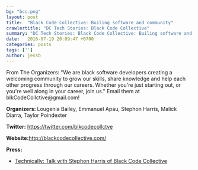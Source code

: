 ```yaml
---
bg: "bcc.png"
layout: post
title:  "Black Code Collective: Builing software and community"
crawlertitle: "DC Tech Stories: Black Code Collective"
summary: "DC Tech Stories: Black Code Collective: Builing software and community"
date:   2016-07-19 20:09:47 +0700
categories: posts
tags: ['']
author: jessb
---
```

<div><script src="https://www.buzzsprout.com/108546/530587-black-code-collective-building-software-and-community.js?player=small" type="text/javascript" charset="utf-8"></script></div>
<p class="no-margin"> From The Organizers: "We are black software developers creating a welcoming community to grow our skills, share knowledge and help each other progress through our careers. Whether you're just starting out, or you're well along in your career, join us." Email them at blkCodeCollctive@gmail.com! </p>

<p><strong>Organizers: </strong>Lougenia Bailey, Emmanuel Apau, Stephon Harris, Malick Diarra, Taylor Poindexter</p>
<p><strong>Twitter:</strong> <a href=" https://twitter.com/blkcodecollctve "> https://twitter.com/blkcodecollctve </a></p> 
<p><strong>Website:</strong><a href="http://blackcodecollective.com/ ">http://blackcodecollective.com/ </a></p>
<p><strong>Press:</strong>
    <ul class="no-bullets">
    <li><a class="red"  href="https://technical.ly/dc/2016/10/07/stephon-harris-black-code-collective/">Technically: Talk with Stephon Harris of Black Code Collective</a></li>
    </ul> 
</p>
